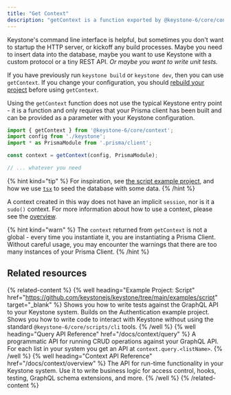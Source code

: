 ```yaml
---
title: "Get Context"
description: "getContext is a function exported by @keystone-6/core/context to support operations without starting a HTTP server"
---
```


Keystone's command line interface is helpful, but sometimes you don't want to startup the HTTP server, or kickoff any build processes.
Maybe you need to insert data into the database, maybe you want to use Keystone with a custom protocol or a tiny REST API.
*Or maybe you want to write unit tests.*

If you have previously run `keystone build` or `keystone dev`, then you can use `getContext`.
If you change your configuration, you should [rebuild your project](../docs/guides/cli) before using `getContext`.

Using the `getContext` function does not use the typical Keystone entry point - it is a function and only requires that your Prisma client has been built and can be provided as a parameter with your Keystone configuration.

```typescript
import { getContext } from '@keystone-6/core/context';
import config from './keystone';
import * as PrismaModule from '.prisma/client';

const context = getContext(config, PrismaModule);

// ... whatever you need
```

{% hint kind="tip" %}
For inspiration, see [the script example project](https://github.com/keystonejs/keystone/tree/main/examples/script-field), and how we use [`tsx`](https://github.com/esbuild-kit/tsx) to seed the database with some data.
{% /hint %}

A context created in this way does not have an implicit `session`, nor is it a `sudo()` context.
For more information about how to use a context, please see the [overview](./overview).

{% hint kind="warn" %}
The `context` returned from `getContext` is not a global - every time you instantiate it, you are instantiating a Prisma Client.
Without careful usage, you may encounter the warnings that there are too many instances of your Prisma Client.
{% /hint %}

## Related resources

{% related-content %}
{% well
heading="Example Project: Script"
href="https://github.com/keystonejs/keystone/tree/main/examples/script"
target="_blank" %}
Shows you how to write tests against the GraphQL API to your Keystone system. Builds on the Authentication example project.
Shows you how to write code to interact with Keystone without using the standard `@keystone-6/core/scripts/cli` tools.
{% /well %}
{% well
heading="Query API Reference"
href="/docs/context/query" %}
A programmatic API for running CRUD operations against your GraphQL API. For each list in your system you get an API at `context.query.<listName>`.
{% /well %}
{% well
heading="Context API Reference"
href="/docs/context/overview" %}
The API for run-time functionality in your Keystone system. Use it to write business logic for access control, hooks, testing, GraphQL schema extensions, and more.
{% /well %}
{% /related-content %}
